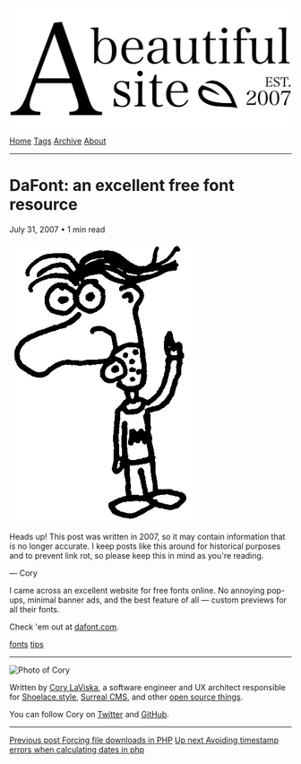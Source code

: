 <a href="../../index.html" class="header-link"><img src="../../images/logos/wordmark.svg" alt="A Beautiful Site" class="wordmark" /></a> <a href="../../index.html" class="nav-item">Home</a> <a href="../../tags/index.html" class="nav-item">Tags</a> <a href="../index.html" class="nav-item">Archive</a> <a href="../../about/index.html" class="nav-item">About</a>

---

# DaFont: an excellent free font resource

July 31, 2007 • 1 min read

![A drawing of a cartoon man pointing upwards](../../images/artwork/pointer.gif)

Heads up! This post was written in 2007, so it may contain information that is no longer accurate. I keep posts like this around for historical purposes and to prevent link rot, so please keep this in mind as you're reading.

— Cory

I came across an excellent website for free fonts online. No annoying pop-ups, minimal banner ads, and the best feature of all — custom previews for all their fonts.

Check 'em out at [dafont.com](http://dafont.com/).

<a href="../../tags/fonts/index.html" class="post-tag">fonts</a> <a href="../../tags/tips/index.html" class="post-tag">tips</a>

---

<img src="http://0.gravatar.com/avatar/bf1b3b95fd5b096a3592247c29667b33?s=512" alt="Photo of Cory" class="avatar avatar-small" />

Written by [Cory LaViska](../../index-4.html), a software engineer and UX architect responsible for [Shoelace.style](https://shoelace.style/), [Surreal CMS](https://www.surrealcms.com/), and other [open source things](https://github.com/claviska).

You can follow Cory on [Twitter](https://twitter.com/bgooonz) and [GitHub](https://github.com/claviska).

---

<a href="../forcing-file-downloads-in-php/index.html" class="post-nav-previous"><span class="small">Previous post</span> Forcing file downloads in PHP</a> <a href="../avoiding-timestamp-errors-when-calculating-dates-in-php/index.html" class="post-nav-next"><span class="small">Up next</span> Avoiding timestamp errors when calculating dates in php</a>

